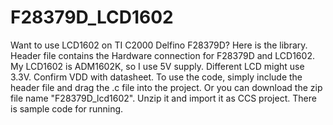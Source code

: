 # F28379D_LCD1602
Want to use LCD1602 on TI C2000 Delfino F28379D? Here is the library.
Header file contains the Hardware connection for F28379D and LCD1602.
My LCD1602 is ADM1602K, so I use 5V supply. Different LCD might use 3.3V. Confirm VDD with datasheet.
To use the code, simply include the header file and drag the .c file into the project. 
Or you can download the zip file name "F28379D_lcd1602". Unzip it and import it as CCS project. There is sample code for running. 

